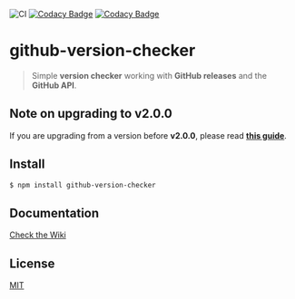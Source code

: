 ![CI](https://github.com/axelrindle/github-version-checker/workflows/CI/badge.svg)
[![Codacy Badge](https://app.codacy.com/project/badge/Grade/f82826738d2b43b1b8ba40dd780d1784)](https://www.codacy.com/gh/axelrindle/github-version-checker/dashboard?utm_source=github.com&amp;utm_medium=referral&amp;utm_content=axelrindle/github-version-checker&amp;utm_campaign=Badge_Grade)
[![Codacy Badge](https://app.codacy.com/project/badge/Coverage/f82826738d2b43b1b8ba40dd780d1784)](https://www.codacy.com/gh/axelrindle/github-version-checker/dashboard?utm_source=github.com&utm_medium=referral&utm_content=axelrindle/github-version-checker&utm_campaign=Badge_Coverage)

# github-version-checker
> Simple **version checker** working with **GitHub releases** and the **GitHub API**.

## Note on upgrading to **v2.0.0**
If you are upgrading from a version before **v2.0.0**, please read [**this guide**](MIGRATING-TO-2.0.0.md).

## Install
```bash
$ npm install github-version-checker
```

## Documentation
[Check the Wiki](https://github.com/axelrindle/github-version-checker/wiki)

## License
[MIT](LICENSE)
